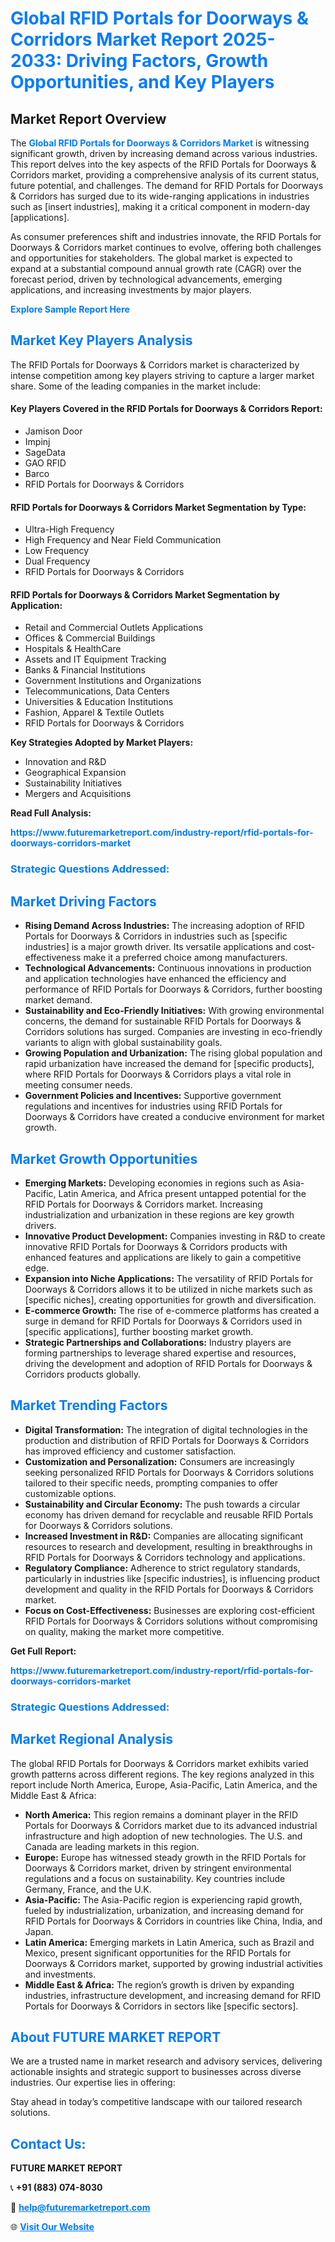 <h1 style="color: #007BFF;">Global RFID Portals for Doorways & Corridors Market Report 2025-2033: Driving Factors, Growth Opportunities, and Key Players</h1>

<section id="overview">
<h2>Market Report Overview</h2>
<p>The <a href="https://www.futuremarketreport.com/industry-report/rfid-portals-for-doorways-corridors-market" style="color: #007BFF; text-decoration: none;"><strong>Global RFID Portals for Doorways & Corridors Market</strong></a> is witnessing significant growth, driven by increasing demand across various industries. This report delves into the key aspects of the RFID Portals for Doorways & Corridors market, providing a comprehensive analysis of its current status, future potential, and challenges. The demand for RFID Portals for Doorways & Corridors has surged due to its wide-ranging applications in industries such as [insert industries], making it a critical component in modern-day [applications].</p>
<p>As consumer preferences shift and industries innovate, the RFID Portals for Doorways & Corridors market continues to evolve, offering both challenges and opportunities for stakeholders. The global market is expected to expand at a substantial compound annual growth rate (CAGR) over the forecast period, driven by technological advancements, emerging applications, and increasing investments by major players.</p>
</section>

<section id="overview">
<p><a href="https://www.futuremarketreport.com/request-sample/reportId=110476" style="color: #007BFF; text-decoration: none;"><strong>Explore Sample Report Here</strong></a></p>
</section>

<section id="key-players">
<h2 style="color: #007BFF;">Market Key Players Analysis</h2>
<p>The RFID Portals for Doorways & Corridors market is characterized by intense competition among key players striving to capture a larger market share. Some of the leading companies in the market include:</p>
<h4>Key Players Covered in the RFID Portals for Doorways & Corridors Report:</h4>
<ul><li>Jamison Door</li><li>Impinj</li><li>SageData</li><li>GAO RFID</li><li>Barco</li><li>RFID Portals for Doorways &amp; Corridors</li></ul>
<h4>RFID Portals for Doorways & Corridors Market Segmentation by Type:</h4>
<ul><li>Ultra-High Frequency</li><li>High Frequency and Near Field Communication</li><li>Low Frequency</li><li>Dual Frequency</li><li>RFID Portals for Doorways &amp; Corridors</li></ul>

<h4>RFID Portals for Doorways & Corridors Market Segmentation by Application:</h4>
<ul><li>Retail and Commercial Outlets Applications</li><li>Offices &amp; Commercial Buildings</li><li>Hospitals &amp; HealthCare</li><li>Assets and IT Equipment Tracking</li><li>Banks &amp; Financial Institutions</li><li>Government Institutions and Organizations</li><li>Telecommunications, Data Centers</li><li>Universities &amp; Education Institutions</li><li>Fashion, Apparel &amp; Textile Outlets</li><li>RFID Portals for Doorways &amp; Corridors</li></ul>
<p><strong>Key Strategies Adopted by Market Players:</strong></p>
<ul>
<li>Innovation and R&D</li>
<li>Geographical Expansion</li>
<li>Sustainability Initiatives</li>
<li>Mergers and Acquisitions</li>
</ul>
</section>

<section>
<p><strong>Read Full Analysis: </strong></p><a href="https://www.futuremarketreport.com/industry-report/rfid-portals-for-doorways-corridors-market" style="color: #007BFF; text-decoration: none;"><strong>https://www.futuremarketreport.com/industry-report/rfid-portals-for-doorways-corridors-market</strong></a>
<h3 style="color: #007BFF;">Strategic Questions Addressed:</h3>
</section>

<section id="driving-factors">
<h2 style="color: #007BFF;">Market Driving Factors</h2>
<ul>
<li><strong>Rising Demand Across Industries:</strong> The increasing adoption of RFID Portals for Doorways & Corridors in industries such as [specific industries] is a major growth driver. Its versatile applications and cost-effectiveness make it a preferred choice among manufacturers.</li>
<li><strong>Technological Advancements:</strong> Continuous innovations in production and application technologies have enhanced the efficiency and performance of RFID Portals for Doorways & Corridors, further boosting market demand.</li>
<li><strong>Sustainability and Eco-Friendly Initiatives:</strong> With growing environmental concerns, the demand for sustainable RFID Portals for Doorways & Corridors solutions has surged. Companies are investing in eco-friendly variants to align with global sustainability goals.</li>
<li><strong>Growing Population and Urbanization:</strong> The rising global population and rapid urbanization have increased the demand for [specific products], where RFID Portals for Doorways & Corridors plays a vital role in meeting consumer needs.</li>
<li><strong>Government Policies and Incentives:</strong> Supportive government regulations and incentives for industries using RFID Portals for Doorways & Corridors have created a conducive environment for market growth.</li>
</ul>
</section>

<section id="growth-opportunities">
<h2 style="color: #007BFF;">Market Growth Opportunities</h2>
<ul>
<li><strong>Emerging Markets:</strong> Developing economies in regions such as Asia-Pacific, Latin America, and Africa present untapped potential for the RFID Portals for Doorways & Corridors market. Increasing industrialization and urbanization in these regions are key growth drivers.</li>
<li><strong>Innovative Product Development:</strong> Companies investing in R&D to create innovative RFID Portals for Doorways & Corridors products with enhanced features and applications are likely to gain a competitive edge.</li>
<li><strong>Expansion into Niche Applications:</strong> The versatility of RFID Portals for Doorways & Corridors allows it to be utilized in niche markets such as [specific niches], creating opportunities for growth and diversification.</li>
<li><strong>E-commerce Growth:</strong> The rise of e-commerce platforms has created a surge in demand for RFID Portals for Doorways & Corridors used in [specific applications], further boosting market growth.</li>
<li><strong>Strategic Partnerships and Collaborations:</strong> Industry players are forming partnerships to leverage shared expertise and resources, driving the development and adoption of RFID Portals for Doorways & Corridors products globally.</li>
</ul>
</section>

<section id="trending-factors">
<h2 style="color: #007BFF;">Market Trending Factors</h2>
<ul>
<li><strong>Digital Transformation:</strong> The integration of digital technologies in the production and distribution of RFID Portals for Doorways & Corridors has improved efficiency and customer satisfaction.</li>
<li><strong>Customization and Personalization:</strong> Consumers are increasingly seeking personalized RFID Portals for Doorways & Corridors solutions tailored to their specific needs, prompting companies to offer customizable options.</li>
<li><strong>Sustainability and Circular Economy:</strong> The push towards a circular economy has driven demand for recyclable and reusable RFID Portals for Doorways & Corridors solutions.</li>
<li><strong>Increased Investment in R&D:</strong> Companies are allocating significant resources to research and development, resulting in breakthroughs in RFID Portals for Doorways & Corridors technology and applications.</li>
<li><strong>Regulatory Compliance:</strong> Adherence to strict regulatory standards, particularly in industries like [specific industries], is influencing product development and quality in the RFID Portals for Doorways & Corridors market.</li>
<li><strong>Focus on Cost-Effectiveness:</strong> Businesses are exploring cost-efficient RFID Portals for Doorways & Corridors solutions without compromising on quality, making the market more competitive.</li>
</ul>
</section>

<section>
<p><strong>Get Full Report: </strong></p><a href="https://www.futuremarketreport.com/industry-report/rfid-portals-for-doorways-corridors-market" style="color: #007BFF; text-decoration: none;"><strong>https://www.futuremarketreport.com/industry-report/rfid-portals-for-doorways-corridors-market</strong></a>
<h3 style="color: #007BFF;">Strategic Questions Addressed:</h3>
</section>


<section id="regional-analysis">
<h2 style="color: #007BFF;">Market Regional Analysis</h2>
<p>The global RFID Portals for Doorways & Corridors market exhibits varied growth patterns across different regions. The key regions analyzed in this report include North America, Europe, Asia-Pacific, Latin America, and the Middle East & Africa:</p>
<ul>
<li><strong>North America:</strong> This region remains a dominant player in the RFID Portals for Doorways & Corridors market due to its advanced industrial infrastructure and high adoption of new technologies. The U.S. and Canada are leading markets in this region.</li>
<li><strong>Europe:</strong> Europe has witnessed steady growth in the RFID Portals for Doorways & Corridors market, driven by stringent environmental regulations and a focus on sustainability. Key countries include Germany, France, and the U.K.</li>
<li><strong>Asia-Pacific:</strong> The Asia-Pacific region is experiencing rapid growth, fueled by industrialization, urbanization, and increasing demand for RFID Portals for Doorways & Corridors in countries like China, India, and Japan.</li>
<li><strong>Latin America:</strong> Emerging markets in Latin America, such as Brazil and Mexico, present significant opportunities for the RFID Portals for Doorways & Corridors market, supported by growing industrial activities and investments.</li>
<li><strong>Middle East & Africa:</strong> The region’s growth is driven by expanding industries, infrastructure development, and increasing demand for RFID Portals for Doorways & Corridors in sectors like [specific sectors].</li>
</ul>
</section>

<footer>
<h2 style="color: #007BFF;">About FUTURE MARKET REPORT</h2>
<p>We are a trusted name in market research and advisory services, delivering actionable insights and strategic support to businesses across diverse industries. Our expertise lies in offering:</p>

<p>Stay ahead in today’s competitive landscape with our tailored research solutions.</p>

<h2 style="color: #007BFF;">Contact Us:</h2>
<p><strong>FUTURE MARKET REPORT</strong></p>
<p>📞 <strong>+91 (883) 074-8030</strong></p>
<p>📧 <strong><a href="mailto:help@futuremarketreport.com" style="color: #007BFF;">help@futuremarketreport.com</a></strong></p>
<p>🌐 <strong><a href="https://www.futuremarketreport.com/" style="color: #007BFF;">Visit Our Website</a></strong></p>
</footer>